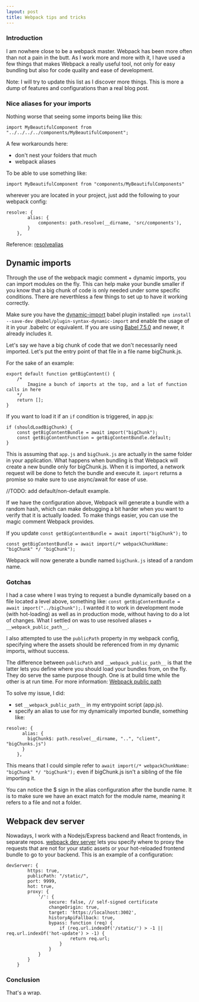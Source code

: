 ```yaml
---
layout: post
title: Webpack tips and tricks
---
```


### Introduction

I am nowhere close to be a webpack master. Webpack has been more often than not a pain in the butt. As I work more and more with it, I have used a few things that makes Webpack a really useful tool, not only for easy bundling but also for code quality and ease of development.

Note: I will try to update this list as I discover more things. This is more a dump of features and configurations than a real blog post.

### Nice aliases for your imports

Nothing worse that seeing some imports being like this:
```
import MyBeautifulComponent from "../../../../components/MyBeautifulComponent";
```

A few workarounds here:
- don't nest your folders that much
- webpack aliases

To be able to use something like:
```
import MyBeautifulComponent from "components/MyBeautifulComponents"
```
wherever you are located in your project, just add the following to your webpack config:

```
resolve: {
        alias: {
            components: path.resolve(__dirname, 'src/components'),
        }
    },
```

Reference: [resolvealias](https://webpack.js.org/configuration/resolve/#resolvealias)


## Dynamic imports
Through the use of the webpack magic comment + dynamic imports, you can import modules on the fly. This can help make your bundle smaller if you know that a big chunk of code is only needed under some specific conditions. There are neverthless a few things to set up to have it working correctly.

Make sure you have the [dynamic-import](https://babeljs.io/docs/en/babel-plugin-syntax-dynamic-import/) babel plugin installed:
`npm install --save-dev @babel/plugin-syntax-dynamic-import` and enable the usage of it in your .babelrc or equivalent. If you are using [Babel 7.5.0](https://babeljs.io/blog/2019/07/03/7.5.0) and newer, it already includes it.

Let's say we have a big chunk of code that we don't necessarily need imported. Let's put the entry point of that file in a file name bigChunk.js.

For the sake of an example:
```
export default function getBigContent() {
    /*
        Imagine a bunch of imports at the top, and a lot of function calls in here
    */
    return [];
}
```

If you want to load it if an `if` condition is triggered, in app.js:
```
if (shouldLoadBigChunk) {
    const getBigContentBundle = await import("bigChunk");
    const getBigContentFunction = getBigContentBundle.default;
}
```
This is assuming that `app.js` and `bigChunk.js` are actually in the same folder in your application.
What happens when bundling is that Webpack will create a new bundle only for bigChunk.js. When it is imported, a network request will be done to fetch the bundle and execute it.
`import` returns a promise so make sure to use async/await for ease of use.

//TODO: add default/non-default example.

If we have the configuration above, Webpack will generate a bundle with a random hash, which can make debugging a bit harder when you want to verify that it is actually loaded. To make things easier, you can use the magic comment Webpack provides.

If you update `const getBigContentBundle = await import("bigChunk");` to
```
const getBigContentBundle = await import(/* webpackChunkName: "bigChunk" */ "bigChunk");
```
Webpack will now generate a bundle named `bigChunk.js` istead of a random name.

### Gotchas
I had a case where I was trying to request a bundle dynamically based on a file located a level above, something like:
`const getBigContentBundle = await import("../bigChunk");`. I wanted it to work in development mode (with hot-loading) as well as in production mode, without having to do a lot of changes.
What I settled on was to use resolved aliases + `__webpack_public_path__`.

I also attempted to use the `publicPath` property in my webpack config, specifying where the assets should be referenced from in my dynamic imports, without success.

The difference between `publicPath` and `__webpack_public_path__` is that the latter lets you define where you should load your bundles from, on the fly. They do serve the same purpose though. One is at build time while the other is at run time.
For more information: [Webpack public path](https://webpack.js.org/guides/public-path/)

To solve my issue, I did:
- set `__webpack_public_path__` in my entrypoint script (app.js).
- specify an alias to use for my dynamically imported bundle, something like:
```
resolve: {
      alias: {
        bigChunk$: path.resolve(__dirname, "..", "client", "bigChunks.js")
      }
    },
```

This means that I could simple refer to `await import(/* webpackChunkName: "bigChunk" */ "bigChunk");` even if bigChunk.js isn't a sibling of the file importing it.

You can notice the $ sign in the alias configuration after the bundle name. It is to make sure we have an exact match for the module name, meaning it refers to a file and not a folder.

## Webpack dev server
Nowadays, I work with a Nodejs/Express backend and React frontends, in separate repos. 
[webpack dev server](https://webpack.js.org/configuration/dev-server/) lets you specify where to proxy the requests that are not for your static assets or your hot-reloaded frontend bundle to go to your backend.
This is an example of a configuration:

```
devServer: {
        https: true,
        publicPath: "/static/",
        port: 9999,
        hot: true,
        proxy: {
            '/': {
                secure: false, // self-signed certificate
                changeOrigin: true,
                target: 'https://localhost:3002',
                historyApiFallback: true,
                bypass: function (req) {
                    if (req.url.indexOf('/static/') > -1 || req.url.indexOf('hot-update') > -1) {
                        return req.url;
                    }
                }
            }
        }
    }
```

### Conclusion

That's a wrap.